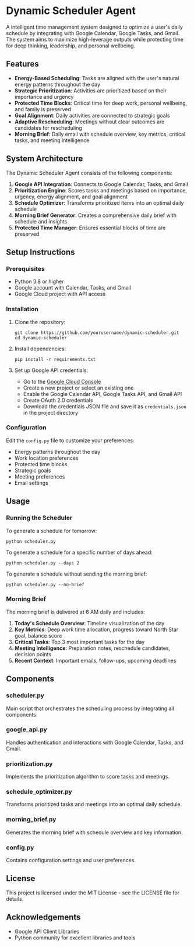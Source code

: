 # Dynamic Scheduler Agent

A intelligent time management system designed to optimize a user's daily schedule by integrating with Google Calendar, Google Tasks, and Gmail. The system aims to maximize high-leverage outputs while protecting time for deep thinking, leadership, and personal wellbeing.

## Features

- **Energy-Based Scheduling**: Tasks are aligned with the user's natural energy patterns throughout the day
- **Strategic Prioritization**: Activities are prioritized based on their importance and urgency
- **Protected Time Blocks**: Critical time for deep work, personal wellbeing, and family is preserved
- **Goal Alignment**: Daily activities are connected to strategic goals
- **Adaptive Rescheduling**: Meetings without clear outcomes are candidates for rescheduling
- **Morning Brief**: Daily email with schedule overview, key metrics, critical tasks, and meeting intelligence

## System Architecture

The Dynamic Scheduler Agent consists of the following components:

1. **Google API Integration**: Connects to Google Calendar, Tasks, and Gmail
2. **Prioritization Engine**: Scores tasks and meetings based on importance, urgency, energy alignment, and goal alignment
3. **Schedule Optimizer**: Transforms prioritized items into an optimal daily schedule
4. **Morning Brief Generator**: Creates a comprehensive daily brief with schedule and insights
5. **Protected Time Manager**: Ensures essential blocks of time are preserved

## Setup Instructions

### Prerequisites

- Python 3.8 or higher
- Google account with Calendar, Tasks, and Gmail
- Google Cloud project with API access

### Installation

1. Clone the repository:
   ```
   git clone https://github.com/yourusername/dynamic-scheduler.git
   cd dynamic-scheduler
   ```

2. Install dependencies:
   ```
   pip install -r requirements.txt
   ```

3. Set up Google API credentials:
   - Go to the [Google Cloud Console](https://console.cloud.google.com/)
   - Create a new project or select an existing one
   - Enable the Google Calendar API, Google Tasks API, and Gmail API
   - Create OAuth 2.0 credentials
   - Download the credentials JSON file and save it as `credentials.json` in the project directory

### Configuration

Edit the `config.py` file to customize your preferences:

- Energy patterns throughout the day
- Work location preferences
- Protected time blocks
- Strategic goals
- Meeting preferences
- Email settings

## Usage

### Running the Scheduler

To generate a schedule for tomorrow:

```
python scheduler.py
```

To generate a schedule for a specific number of days ahead:

```
python scheduler.py --days 2
```

To generate a schedule without sending the morning brief:

```
python scheduler.py --no-brief
```

### Morning Brief

The morning brief is delivered at 6 AM daily and includes:

1. **Today's Schedule Overview**: Timeline visualization of the day
2. **Key Metrics**: Deep work time allocation, progress toward North Star goal, balance score
3. **Critical Tasks**: Top 3 most important tasks for the day
4. **Meeting Intelligence**: Preparation notes, reschedule candidates, decision points
5. **Recent Context**: Important emails, follow-ups, upcoming deadlines

## Components

### scheduler.py

Main script that orchestrates the scheduling process by integrating all components.

### google_api.py

Handles authentication and interactions with Google Calendar, Tasks, and Gmail.

### prioritization.py

Implements the prioritization algorithm to score tasks and meetings.

### schedule_optimizer.py

Transforms prioritized tasks and meetings into an optimal daily schedule.

### morning_brief.py

Generates the morning brief with schedule overview and key information.

### config.py

Contains configuration settings and user preferences.

## License

This project is licensed under the MIT License - see the LICENSE file for details.

## Acknowledgements

- Google API Client Libraries
- Python community for excellent libraries and tools
